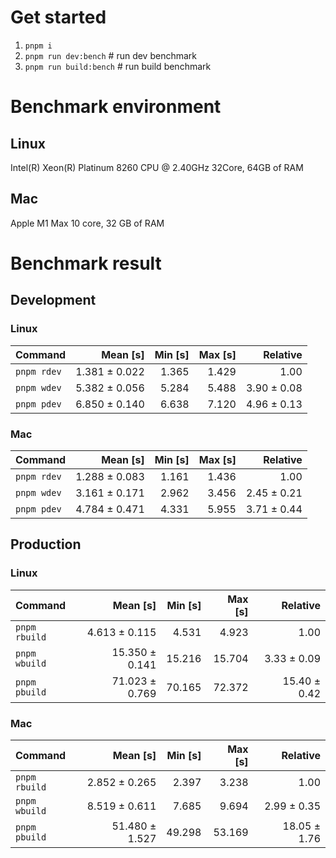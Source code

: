 # Get started
1. `pnpm i`
2. `pnpm run dev:bench` # run dev benchmark
3. `pnpm run build:bench` # run build benchmark



<!---benchStart-->
# Benchmark environment
## Linux
Intel(R) Xeon(R) Platinum 8260 CPU @ 2.40GHz 32Core, 64GB of RAM
## Mac
Apple M1 Max 10 core, 32 GB of RAM

# Benchmark result

## Development 

### Linux 
| Command | Mean [s] | Min [s] | Max [s] | Relative |
|:---|---:|---:|---:|---:|
| `pnpm rdev` | 1.381 ± 0.022 | 1.365 | 1.429 | 1.00 |
| `pnpm wdev` | 5.382 ± 0.056 | 5.284 | 5.488 | 3.90 ± 0.08 |
| `pnpm pdev` | 6.850 ± 0.140 | 6.638 | 7.120 | 4.96 ± 0.13 |


### Mac
| Command | Mean [s] | Min [s] | Max [s] | Relative |
|:---|---:|---:|---:|---:|
| `pnpm rdev` | 1.288 ± 0.083 | 1.161 | 1.436 | 1.00 |
| `pnpm wdev` | 3.161 ± 0.171 | 2.962 | 3.456 | 2.45 ± 0.21 |
| `pnpm pdev` | 4.784 ± 0.471 | 4.331 | 5.955 | 3.71 ± 0.44 |


## Production

### Linux 
| Command | Mean [s] | Min [s] | Max [s] | Relative |
|:---|---:|---:|---:|---:|
| `pnpm rbuild` | 4.613 ± 0.115 | 4.531 | 4.923 | 1.00 |
| `pnpm wbuild` | 15.350 ± 0.141 | 15.216 | 15.704 | 3.33 ± 0.09 |
| `pnpm pbuild` | 71.023 ± 0.769 | 70.165 | 72.372 | 15.40 ± 0.42 |


### Mac
| Command | Mean [s] | Min [s] | Max [s] | Relative |
|:---|---:|---:|---:|---:|
| `pnpm rbuild` | 2.852 ± 0.265 | 2.397 | 3.238 | 1.00 |
| `pnpm wbuild` | 8.519 ± 0.611 | 7.685 | 9.694 | 2.99 ± 0.35 |
| `pnpm pbuild` | 51.480 ± 1.527 | 49.298 | 53.169 | 18.05 ± 1.76 |

<!---benchEnd-->
	
	
	
	
	